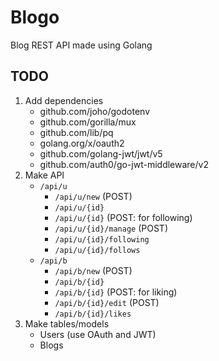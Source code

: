 # Blogo

Blog REST API made using Golang

## TODO

1. Add dependencies
    - github.com/joho/godotenv
    - github.com/gorilla/mux
    - github.com/lib/pq
    - golang.org/x/oauth2
    - github.com/golang-jwt/jwt/v5
    - github.com/auth0/go-jwt-middleware/v2
1. Make API
    - `/api/u`
        -  `/api/u/new` (POST)
        -  `/api/u/{id}`
        -  `/api/u/{id}` (POST: for following)
        -  `/api/u/{id}/manage` (POST)
        -  `/api/u/{id}/following`
        -  `/api/u/{id}/follows`
    - `/api/b`
        - `/api/b/new` (POST)
        - `/api/b/{id}`
        - `/api/b/{id}` (POST: for liking)
        - `/api/b/{id}/edit` (POST)
        - `/api/b/{id}/likes`
1. Make tables/models
    - Users (use OAuth and JWT)
    - Blogs
